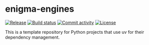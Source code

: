 # enigma-engines

[![Release](https://img.shields.io/github/v/release/shankha06/enigma-engines)](https://img.shields.io/github/v/release/shankha06/enigma-engines)
[![Build status](https://img.shields.io/github/actions/workflow/status/shankha06/enigma-engines/main.yml?branch=main)](https://github.com/shankha06/enigma-engines/actions/workflows/main.yml?query=branch%3Amain)
[![Commit activity](https://img.shields.io/github/commit-activity/m/shankha06/enigma-engines)](https://img.shields.io/github/commit-activity/m/shankha06/enigma-engines)
[![License](https://img.shields.io/github/license/shankha06/enigma-engines)](https://img.shields.io/github/license/shankha06/enigma-engines)

This is a template repository for Python projects that use uv for their dependency management.
